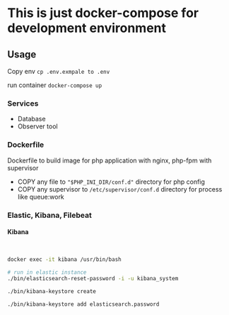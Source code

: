 # This is just docker-compose for development environment

## Usage

Copy env
`cp .env.exmpale to .env`

run container
`docker-compose up`

### Services

- Database
- Observer tool

### Dockerfile

Dockerfile to build image for php application with nginx, php-fpm with supervisor

- COPY any file to `"$PHP_INI_DIR/conf.d"` directory for php config
- COPY any supervisor to `/etc/supervisor/conf.d` directory for process like queue:work

### Elastic, Kibana, Filebeat

#### Kibana

```sh


docker exec -it kibana /usr/bin/bash

# run in elastic instance
./bin/elasticsearch-reset-password -i -u kibana_system

./bin/kibana-keystore create

./bin/kibana-keystore add elasticsearch.password
```